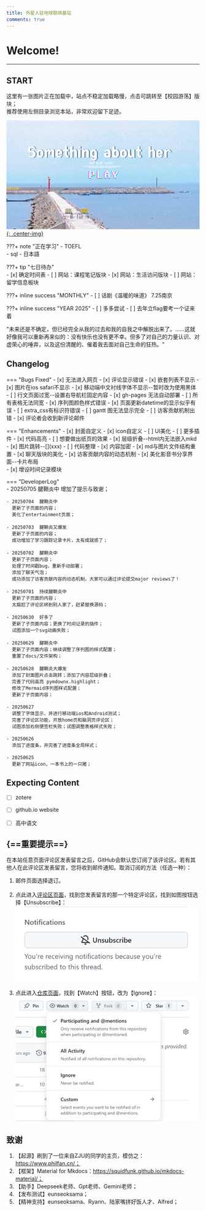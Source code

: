 ```yaml
---
title: 外星人驻地球联络基站
comments: true
---
```


# Welcome! 
---

## START
这里有一张图片正在加载中，站点不稳定加载略慢，点击可跳转至【校园游荡】版块；  
推荐使用左侧目录浏览本站，非常欢迎留下足迹。  

[![](pic/coverfig.jpg){: .center-img}](college/fore.md/)

???+ note "正在学习"
    - TOEFL   
    - sql
    - 日本語

???+ tip "七日待办"  
    - [x] 确定时间表
    - [ ] 网站：课程笔记版块
    - [x] 网站：生活访问版块
    - [ ] 网站：留学信息板块

???+ inline success "MONTHLY"
    - [ ] 话剧《温暖的味道》 7.25南京
    
???+ inline success "YEAR 2025"
    - [ ] 多多尝试
    - [ ] 去年立flag要考一个证来着


"未来还是不确定，但已经完全从我的过去和我的自我之中解脱出来了。……这就好像我可以重新再来似的：没有快乐也没有更不幸。但多了对自己的力量认识、对虚荣心的唾弃，以及这份清醒的、催着我去面对自己生命的狂热。"


## Changelog

=== "Bugs Fixed"
    - [x] 无法进入网页
    - [x] 评论显示错误
    - [x] 嵌套列表不显示
    - [x] 图片在ios safari不显示
    - [x] 移动端中文衬线字体不显示--暂时改为使用黑体
    - [ ] 行文页面过宽--设置右导航栏固定内容
    - [x] gh-pages 无法自动部署
    - [ ] 所有表格无法同宽
    - [x] 序列图颜色样式错误
    - [x] 页面更新datetime的显示似乎有误
    - [ ] extra_css有标识符错误
    - [ ] gantt 图无法显示完全
    - [ ] 访客贡献机制出错
    - [x] 评论者会收到新评论邮件

=== "Enhancements"
    - [x] 封面自定义
    - [x] icon自定义
    - [ ] UI美化
    - [ ] 更多插件
    - [x] 代码高亮
    - [ ] 想要做出纸页的效果
    - [x] 层级折叠--html内无法嵌入mkd
    - [x] 图片跳转--[![]()](xxx\)
    - [ ] 代码整理
    - [x] 内容加密
    - [x] md与图片文件结构重置
    - [x] 聊天版块的美化
    - [x] 访客贡献内容的动态机制
    - [x] 美化影音书分享界面--卡片布局  
    - [x] 增设时间记录模块


=== "DeveloperLog"  
    - 20250705  腱鞘炎中
      增加了提示与致谢；    

    - 20250704  腱鞘炎中  
      更新了子页面的内容；  
      美化了entertainment页面；  

    - 20250703  腱鞘炎又爆发    
      更新了子页面的内容；   
      成功增加了学习跟踪记录卡片，太有成就感了；  

    - 20250702  腱鞘炎中  
      更新了子页面内容；   
      处理了时间戳bug，重新手动部署；  
      添加了聊天气泡；  
      成功添加了访客贡献内容的动态机制，大家可以通过评论提交major reviews了！     

    - 20250701  持续腱鞘炎中  
      更新了子页面的内容；   
      太尴尬了评论区绑到别人家了，赶紧替换源码；  

    - 20250630  好多了  
      更新了子页面内容；更换了时间记录的插件；  
      试图添加一个svg动画失败；     
       
    - 20250629  腱鞘炎中      
      更新了子页面内容；继续调整了序列图的样式配置；   
      重置了docs/文件架构；
     
    - 20250628  腱鞘炎大爆发    
      添加了封面图片点击跳转；添加了内容层级折叠；  
      完善了代码高亮 pymdownx.highlight；  
      修改了Mermaid序列图样式配置；   
      更新了子页面内容；     
          
    - 20250627  
      调整了字体显示，并进行移动端ios和Android测试； 
      完善了评论区功能，开放home页和脑洞页评论区；  
      试图添加右侧便签栏失败；试图调整表格样式失败；

    - 20250626  
      添加了进度条，并完善了进度条全局样式；  

    - 20250625   
      更新了网站icon，一本书上的一只猪；


      
 

## Expecting Content
- [ ] zotere
- [ ] github.io website
- [ ] 高中语文


## {==重要提示==}
在本站任意页面评论区发表留言之后，GitHub会默认您订阅了该评论区。若有其他人在此评论区发表留言，您将收到邮件通知。取消订阅的方法（任选一种）：<br>
  1. 邮件页面选择退订。<br><br>
  2. 点此进入[评论区页面](https://github.com/whocarsCynthia/whocarsCynthia.github.io/discussions)，找到您发表留言的那一个特定评论区，找到如图按钮选择【Unsubscribe】：<br>
      ![](pic/unsubscribe.png)<br><br>
  3. 点此进入[仓库页面](https://github.com/whocarsCynthia/whocarsCynthia.github.io)，找到【Watch】按钮，改为【Ignore】：<br>
      ![](pic/ignore.png) 

## 致谢
1. 【起源】刷到了一位来自ZJU的同学的主页，模仿之：https://www.philfan.cn/；<br>
2. 【框架】Material for Mkdocs：https://squidfunk.github.io/mkdocs-material/；<br>
3. 【助手】Deepseek老师、Gpt老师、Gemini老师；<br>
4. 【发布测试】eunseoksama；<br>
5. 【精神支持】eunseoksama、Ryann、陆家嘴拼好饭人才、Alfred；<br>